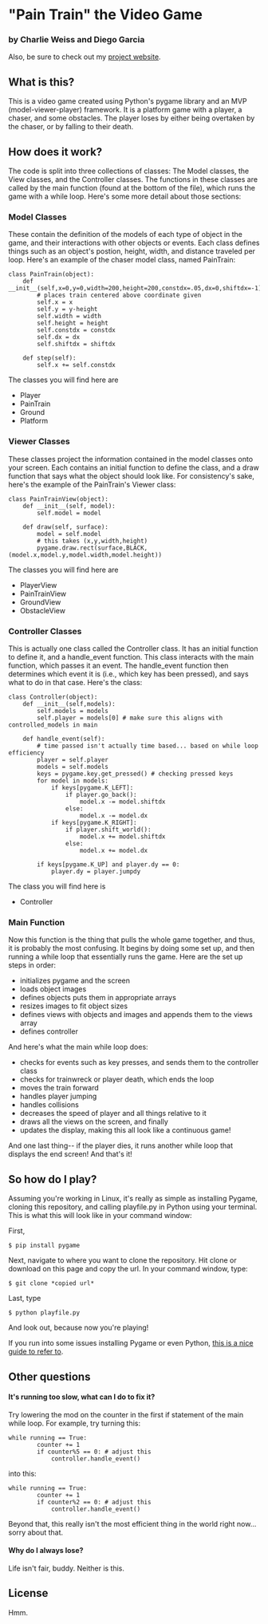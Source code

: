 # "Pain Train" the Video Game
### by Charlie Weiss and Diego Garcia

Also, be sure to check out my [project website](charlievweiss.github.io).

## What is this?
This is a video game created using Python's pygame library and an MVP (model-viewer-player) framework. It is a platform game with a player, a chaser, and some obstacles. The player loses by either being overtaken by the chaser, or by falling to their death.

## How does it work?
The code is split into three collections of classes: The Model classes, the View classes, and the Controller classes. The functions in these classes are called by the main function (found at the bottom of the file), which runs the game with a while loop. Here's some more detail about those sections:

### Model Classes
These contain the definition of the models of each type of object in the game, and their interactions with other objects or events. Each class defines things such as an object's postion, height, width, and distance traveled per loop. Here's an example of the chaser model class, named PainTrain:

```
class PainTrain(object):
	def __init__(self,x=0,y=0,width=200,height=200,constdx=.05,dx=0,shiftdx=-1):
		# places train centered above coordinate given
		self.x = x
		self.y = y-height
		self.width = width
		self.height = height
		self.constdx = constdx
		self.dx = dx
		self.shiftdx = shiftdx

	def step(self):
		self.x += self.constdx
```

The classes you will find here are
- Player
- PainTrain
- Ground
- Platform

### Viewer Classes
These classes project the information contained in the model classes onto your screen. Each contains an initial function to define the class, and a draw function that says what the object should look like. For consistency's sake, here's the example of the PainTrain's Viewer class:

```
class PainTrainView(object):
	def __init__(self, model):
		self.model = model

	def draw(self, surface):
		model = self.model
		# this takes (x,y,width,height)
		pygame.draw.rect(surface,BLACK,(model.x,model.y,model.width,model.height))
```

The classes you will find here are
- PlayerView
- PainTrainView
- GroundView
- ObstacleView

### Controller Classes
This is actually one class called the Controller class. It has an initial function to define it, and a handle_event function. This class interacts with the main function, which passes it an event. The handle_event function then determines which event it is (i.e., which key has been pressed), and says what to do in that case. Here's the class:

```
class Controller(object):
	def __init__(self,models):
		self.models = models
		self.player = models[0] # make sure this aligns with controlled_models in main

	def handle_event(self):
		# time passed isn't actually time based... based on while loop efficiency
		player = self.player
		models = self.models
		keys = pygame.key.get_pressed() # checking pressed keys
		for model in models:
			if keys[pygame.K_LEFT]:
				if player.go_back():
					model.x -= model.shiftdx
				else:
					model.x -= model.dx
			if keys[pygame.K_RIGHT]:
				if player.shift_world():
					model.x += model.shiftdx
				else:
					model.x += model.dx

		if keys[pygame.K_UP] and player.dy == 0:
			player.dy = player.jumpdy
```

The class you will find here is 
- Controller

### Main Function
Now this function is the thing that pulls the whole game together, and thus, it is probably the most confusing. It begins by doing some set up, and then running a while loop that essentially runs the game. Here are the set up steps in order:

- initializes pygame and the screen
- loads object images
- defines objects puts them in appropriate arrays
- resizes images to fit object sizes
- defines views with objects and images and appends them to the views array
- defines controller

And here's what the main while loop does:
- checks for events such as key presses, and sends them to the controller class
- checks for trainwreck or player death, which ends the loop
- moves the train forward
- handles player jumping
- handles collisions
- decreases the speed of player and all things relative to it
- draws all the views on the screen, and finally
- updates the display, making this all look like a continuous game!

And one last thing-- if the player dies, it runs another while loop that displays the end screen!
And that's it!

## So how do I play?
Assuming you're working in Linux, it's really as simple as installing Pygame, cloning this repository, and calling playfile.py in Python using your terminal. This is what this will look like in your command window:

First,
```
$ pip install pygame
```
Next, navigate to where you want to clone the repository. Hit clone or download on this page and copy the url. In your command window, type:
```
$ git clone *copied url*
```
Last, type
```
$ python playfile.py
```
And look out, because now you're playing!

If you run into some issues installing Pygame or even Python, [this is a nice guide to refer to](https://www.pygame.org/wiki/GettingStarted).

## Other questions

#### It's running too slow, what can I do to fix it?
Try lowering the mod on the counter in the first if statement of the main while loop. For example, try turning this:

```
while running == True:
		counter += 1
		if counter%5 == 0: # adjust this
			controller.handle_event()
```
into this:
```
while running == True:
		counter += 1
		if counter%2 == 0: # adjust this
			controller.handle_event()
```
Beyond that, this really isn't the most efficient thing in the world right now... sorry about that.

#### Why do I always lose?
Life isn't fair, buddy. Neither is this.

## License
Hmm.
